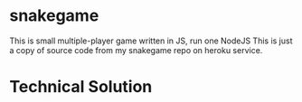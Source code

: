 snakegame
=========

This is small multiple-player game written in JS, run one NodeJS
This is just a copy of source code from my snakegame repo on heroku service.

Technical Solution
==================
